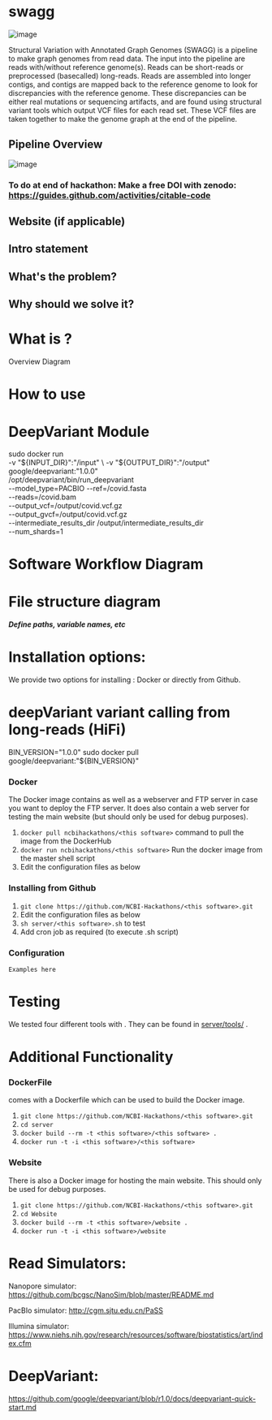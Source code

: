 # swagg
![image](swagg-logo/SWAGG_LOGO_V1.png)

Structural Variation with Annotated Graph Genomes (SWAGG) is a pipeline to make graph genomes from read data. The input into the pipeline are reads with/without reference genome(s). Reads can be short-reads or preprocessed (basecalled) long-reads. Reads are assembled into longer contigs, and contigs are mapped back to the reference genome to look for discrepancies with the reference genome. These discrepancies can be either real mutations or sequencing artifacts, and are found using structural variant tools which output VCF files for each read set. These VCF files are taken together to make the genome graph at the end of the pipeline.

## Pipeline Overview



![image](swagg-pipeline/SWAGG_PIPELINE_V1.png)



### To do at end of hackathon: Make a free DOI with zenodo: <https://guides.github.com/activities/citable-code>

## Website (if applicable)

## Intro statement

## What's the problem?

## Why should we solve it?

# What is <this software>?

Overview Diagram

# How to use <this software>
  
# DeepVariant Module

sudo docker run \
  -v "${INPUT_DIR}":"/input" \
  -v "${OUTPUT_DIR}":"/output" \
  google/deepvariant:"1.0.0" \
  /opt/deepvariant/bin/run_deepvariant \
  --model_type=PACBIO 
  --ref=/covid.fasta \
  --reads=/covid.bam \
  --output_vcf=/output/covid.vcf.gz \
  --output_gvcf=/output/covid.vcf.gz \
  --intermediate_results_dir /output/intermediate_results_dir \
  --num_shards=1

# Software Workflow Diagram

# File structure diagram 
#### _Define paths, variable names, etc_

# Installation options:

We provide two options for installing <this software>: Docker or directly from Github.
  
# deepVariant variant calling from long-reads (HiFi)

BIN_VERSION="1.0.0"
sudo docker pull google/deepvariant:"${BIN_VERSION}"  

### Docker

The Docker image contains <this software> as well as a webserver and FTP server in case you want to deploy the FTP server. It does also contain a web server for testing the <this software> main website (but should only be used for debug purposes).

1. `docker pull ncbihackathons/<this software>` command to pull the image from the DockerHub
2. `docker run ncbihackathons/<this software>` Run the docker image from the master shell script
3. Edit the configuration files as below

### Installing <this software> from Github

1. `git clone https://github.com/NCBI-Hackathons/<this software>.git`
2. Edit the configuration files as below
3. `sh server/<this software>.sh` to test
4. Add cron job as required (to execute <this software>.sh script)

### Configuration

```Examples here```

# Testing

We tested four different tools with <this software>. They can be found in [server/tools/](server/tools/) . 

# Additional Functionality

### DockerFile

<this software> comes with a Dockerfile which can be used to build the Docker image.

  1. `git clone https://github.com/NCBI-Hackathons/<this software>.git`
  2. `cd server`
  3. `docker build --rm -t <this software>/<this software> .`
  4. `docker run -t -i <this software>/<this software>`
  
### Website

There is also a Docker image for hosting the main website. This should only be used for debug purposes.

  1. `git clone https://github.com/NCBI-Hackathons/<this software>.git`
  2. `cd Website`
  3. `docker build --rm -t <this software>/website .`
  4. `docker run -t -i <this software>/website`
  
# Read Simulators:

Nanopore simulator: <https://github.com/bcgsc/NanoSim/blob/master/README.md>

PacBIo simulator: <http://cgm.sjtu.edu.cn/PaSS>

Illumina simulator: <https://www.niehs.nih.gov/research/resources/software/biostatistics/art/index.cfm>

# DeepVariant:

https://github.com/google/deepvariant/blob/r1.0/docs/deepvariant-quick-start.md
